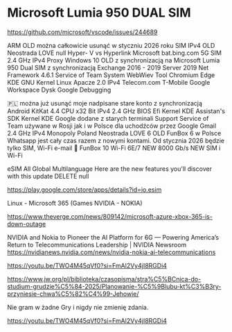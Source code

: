 # Microsoft Lumia 950 DUAL SIM
https://github.com/microsoft/vscode/issues/244689

ARM OLD można całkowicie usunąć w styczniu 2026 roku SIM IPv4 OLD Neostrada LOVE null Hyper- V vs Hyperlink Microsoft bat.bing.com 5G SIM 2.4 GHz  IPv4 Proxy Windows 10 OLD z synchronizacją na Microsoft Lumia 950 Dual SIM z synchronizacją Exchange 2016 - 2019 Server 2019 Net Framework 4.6.1 Service of Team System WebWiev Tool Chromium Edge KDE GNU Kernel Linux Apacze 2.0 IPv4 Telecom.com T-Mobile Google Workspace Dysk Google Debugging

🇵🇱 można już usunąć moje nadpisane stare konto z synchronizacją Android KitKat 4.4 CPU x32 Bit IPv4 2.4 GHz BIOS Efi Kernel KDE Assistan's SDK Kernel KDE Google dodane z starych terminali Support Service of Team używane w Rosji jak i w Polsce dla uchodźców przez Google Gmail 2.4 GHz IPv4 Monopoly Poland Neostrada LOVE 6 OLD FunBox 6 w Polsce Whatsapp jest cały czas razem z nowymi kontami. Od stycznia 2026 będzie tylko SIM, Wi-Fi e-mail 📧 FunBox 10 Wi-Fi 6E/7 NEW 8000 Gb/s NEW SIM i Wi-Fi

eSIM All Global Multilanguage Here are the new features you'll discover with this update DELETE null

https://play.google.com/store/apps/details?id=io.esim

Linux - Microsoft 365 (Games NVIDIA - NOKIA)

https://www.theverge.com/news/809142/microsoft-azure-xbox-365-is-down-outage

NVIDIA and Nokia to Pioneer the AI Platform for 6G — Powering America’s Return to Telecommunications Leadership | NVIDIA Newsroom https://nvidianews.nvidia.com/news/nvidia-nokia-ai-telecommunications

https://youtu.be/TWO4M45qVf0?si=FmAl2Vy4jI8RGDi4

https://www.jw.org/pl/biblioteka/czasopisma/stra%C5%BCnica-do-studium-grudzie%C5%84-2025/Planowanie-%C5%9Blubu-kt%C3%B3ry-przyniesie-chwa%C5%82%C4%99-Jehowie/

Nie gram w żadne Gry i nigdy nie zmienię zdania.

https://youtu.be/TWO4M45qVf0?si=FmAl2Vy4jI8RGDi4